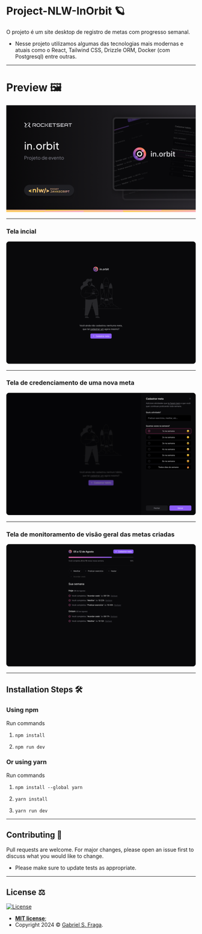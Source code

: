 # Project-NLW-InOrbit 🪐

O projeto é um site desktop de registro de metas com progresso semanal.

- Nesse projeto utilizamos algumas das tecnologias mais modernas e atuais como o React, Tailwind CSS, Drizzle ORM, Docker (com Postgresql) entre outras.

---


# Preview 🖼️

![Thumbnail-inorbit](Thumbnail.png?raw=true "Thumbnail-inorbit")

---
### Tela incial
![Empty](Empty.png?raw=true "Empty")

---
### Tela de credenciamento de uma nova meta
![Create-Goals](Create-goal.png?raw=true "Create-Goal")

---
### Tela de monitoramento de visão geral das metas criadas
![Goals](Goals.png?raw=true "Goals")

---

## Installation Steps 🛠️

### Using npm

Run commands

1) ```npm install```

2) ```npm run dev```

### Or using yarn

Run commands

1) ```npm install --global yarn```

2) ```yarn install```

3) ```yarn run dev```

---

## Contributing 🤝

Pull requests are welcome. For major changes, please open an issue first to discuss what you would like to change.

- Please make sure to update tests as appropriate.

---

## License ⚖️

[![License](http://img.shields.io/:license-mit-green.svg?style=flat-square)](http://badges.mit-license.org)

- **[MIT license](https://github.com/GabrielFraga962/Project-NLW-InOrbit/blob/main/LICENSE)**;
- Copyright 2024 © <a href="https://github.com/GabrielFraga962" target="_blank">Gabriel S. Fraga</a>.

